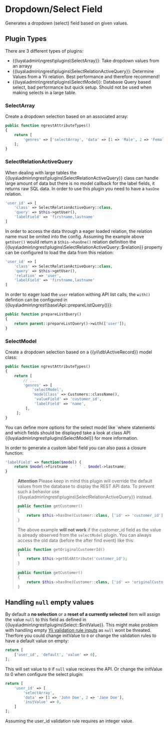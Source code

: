 # Dropdown/Select Field

Generates a dropdown (select) field based on given values.

## Plugin Types

There are 3 different types of plugins:

+ {{luya\admin\ngrest\plugins\SelectArray}}: Take dropdown values from an arrayy
+ {{luya\admin\ngrest\plugins\SelectRelationActiveQuery}}: Determine Values from a Yii relation. Best performance and therefore recommend!
+ {{luya\admin\ngrest\plugins\SelectModel}}: Database Query based select, bad performance but quick setup. Should not be used when making selects in a large table.

### SelectArray

Create a dropdown selection based on an associated array:

```php
public function ngrestAttributeTypes()
{
    return [
        'genres' => ['selectArray', 'data' => [1 => 'Male', 2 => 'Female']],
    ];
}
```

### SelectRelationActiveQuery

When dealing with large tables the {{luya\admin\ngrest\plugins\SelectRelationActiveQuery}} class can handle large amount of data but there is no model callback for the label fields, it returns raw SQL data. In order to use this plugin you need to have a `hasOne` relation.

```php
'user_id' => [
    'class' => SelectRelationActiveQuery::class, 
    'query' => $this->getUser(), 
    'labelField' => 'firstname,lastname'
]
```

In order to access the data through a eager loaded relation, the relation name must be omited into the config. Assuming the example above `getUser()` would return a `$this->hasOne()` relation definition the {{luya\admin\ngrest\plugins\SelectRelationActiveQuery::$relation}} property can be configured to load the data from this relation:

```php
'user_id' => [
    'class' => SelectRelationActiveQuery::class, 
    'query' => $this->getUser(),
    'relation' => 'user',
    'labelField' => 'firstname,lastname'
]
```

In order to eager load the `user` relation withing API list calls, the `with()` defintion can be configured in {{luya\admin\ngrest\base\Api::prepareListQuery()}}:

```php
public function prepareListQuery()
{
    return parent::prepareListQuery()->with(['user']);
}
```

### SelectModel

Create a dropdown selection based on a {{yii\db\ActiveRecord}} model class:

```php
public function ngrestAttributeTypes()
{
    return [
        // ...
        'genres' => [
            'selectModel', 
            'modelClass' => Customers::className(), 
             'valueField' => 'customer_id', 
             'labelField' => 'name',
         ],
     ];
}
```

You can define more options for the select model like `where statements and which fields should be displayed take a look at class API {{luya\admin\ngrest\plugins\SelectModel}} for more information.

In order to generate a custom label field you can also pass a closure function:

```php
'labelField' => function($model) {
    return $model->firstname . ' ' . $model->lastname;
}
```

> **Attention** Please keep in mind this plugin will override the default values from the database to display the REST API data. To prevent such a behavior use {{luya\admin\ngrest\plugins\SelectRelationActiveQuery}} instead.
> 
> ```php
> public function getCustomer()
> {
>     return $this->hasOne(Customer::class, ['id' => 'customer_id']);
> }
> ```
> 
> The above example **will not work** if the customer_id field as the value is already observed from the `selectModel` plugin. You can always access the old data (before the after find event) like this:
> 
> ```php
> public function getOriginalCustomerId()
> {
>     return $this->getOldAttribute('customer_id');
> }
>     
> public function getCustomer()
> {
>     return $this->hasOne(Customer::class, ['id' => 'originalCustomerId']);
> }
> ```

## Handling `null` empty values

By default a **no selection** or a **reset of a currently selected** item will assign the value `null` to this field as defined in {{luya\admin\ngrest\plugins\Select::$initValue}}. This might make problem with handling empty [Yii validation rule inputs](https://www.yiiframework.com/doc/guide/2.0/en/input-validation#handling-empty-inputs) as `null` wont be threated. Therfore you could change initValue to `0` or change the validation rules to have a default value on empty:

```php
return [
    ['user_id', 'default', 'value' => 0],
];
```

This will set value to `0` if `null` value recieves the API. Or change the initValue to 0 when configure the select plugin:

```php
return [
    'user_id' => [
        'selectArray',
        'data' => [1 => 'John Doe', 2 => 'Jane Doe'],
        'initValue' => 0,
    ]
];
```

Assuming the user_id validation rule requires an integer value.
